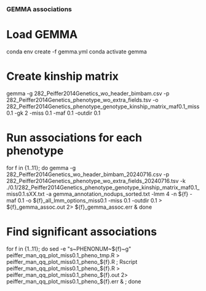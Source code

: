 ### GEMMA associations

# Load GEMMA
conda env create -f gemma.yml
conda activate gemma

# Create kinship matrix
gemma -g 282_Peiffer2014Genetics_wo_header_bimbam.csv -p 282_Peiffer2014Genetics_phenotype_wo_extra_fields.tsv -o 282_Peiffer2014Genetics_phenotype_genotype_kinship_matrix_maf0.1_miss0.1 -gk 2 -miss 0.1 -maf 0.1 -outdir 0.1

# Run associations for each phenotype

for f in {1..11}; do gemma -g 282_Peiffer2014Genetics_wo_header_bimbam_20240716.csv -p 282_Peiffer2014Genetics_phenotype_wo_extra_fields_20240716.tsv -k ./0.1/282_Peiffer2014Genetics_phenotype_genotype_kinship_matrix_maf0.1_miss0.1.sXX.txt -a gemma_annotation_nodups_sorted.txt -lmm 4 -n ${f} -maf 0.1 -o ${f}_all_lmm_options_miss0.1 -miss 0.1 -outdir 0.1 > ${f}_gemma_assoc.out 2> ${f}_gemma_assoc.err & done

# Find significant associations
for f in {1..11}; do sed -e "s~PHENONUM~${f}~g" peiffer_man_qq_plot_miss0.1_pheno_tmp.R > peiffer_man_qq_plot_miss0.1_pheno_${f}.R ; Rscript peiffer_man_qq_plot_miss0.1_pheno_${f}.R > peiffer_man_qq_plot_miss0.1_pheno_${f}.out 2> peiffer_man_qq_plot_miss0.1_pheno_${f}.err & ; done


